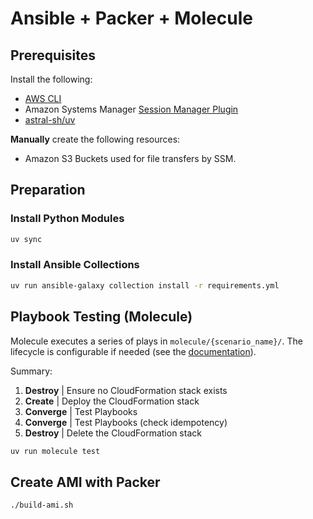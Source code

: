 # Ansible + Packer + Molecule

## Prerequisites

Install the following:

- [AWS CLI](https://docs.aws.amazon.com/cli/latest/userguide/getting-started-install.html)
- Amazon Systems Manager [Session Manager Plugin](https://docs.aws.amazon.com/systems-manager/latest/userguide/session-manager-working-with-install-plugin.html)
- [astral-sh/uv](https://docs.astral.sh/uv/getting-started/installation/)

**Manually** create the following resources:

- Amazon S3 Buckets used for file transfers by SSM.

## Preparation

### Install Python Modules

```bash
uv sync
```

### Install Ansible Collections

```bash
uv run ansible-galaxy collection install -r requirements.yml
```

## Playbook Testing (Molecule)

Molecule executes a series of plays in `molecule/{scenario_name}/`. The lifecycle is configurable if needed (see the [documentation](https://ansible.readthedocs.io/projects/molecule/philosophy/#how-molecule-addresses-testing-suite-requirements)).

Summary:

1. **Destroy** | Ensure no CloudFormation stack exists
2. **Create** | Deploy the CloudFormation stack
3. **Converge** | Test Playbooks
4. **Converge** | Test Playbooks (check idempotency)
5. **Destroy** | Delete the CloudFormation stack

```bash
uv run molecule test
```

## Create AMI with Packer

```bash
./build-ami.sh
```
